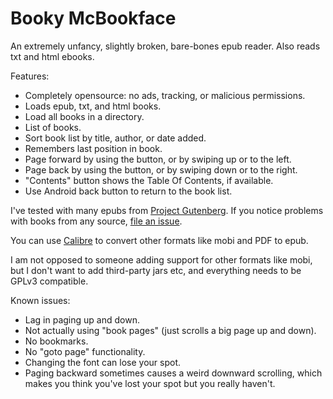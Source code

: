 # Booky McBookface

An extremely unfancy, slightly broken, bare-bones epub reader. Also reads txt and html ebooks. 

Features:
* Completely opensource: no ads, tracking, or malicious permissions.
* Loads epub, txt, and html books.
* Load all books in a directory.
* List of books.
* Sort book list by title, author, or date added.
* Remembers last position in book.
* Page forward by using the button, or by swiping up or to the left.
* Page back by using the button, or by swiping down or to the right.
* "Contents" button shows the Table Of Contents, if available.
* Use Android back button to return to the book list.

I've tested with many epubs from [Project Gutenberg](http://www.gutenberg.org/). If you notice 
problems with books from any source, [file an issue](https://github.com/quaap/BookyMcBookface/issues). 

You can use [Calibre](https://calibre-ebook.com/) to convert other formats like mobi and PDF to epub.

I am not opposed to someone adding support for other formats like mobi, but I don't want to add
third-party jars etc, and everything needs to be GPLv3 compatible.


Known issues:
* Lag in paging up and down.
* Not actually using "book pages" (just scrolls a big page up and down).
* No bookmarks.
* No "goto page" functionality.
* Changing the font can lose your spot.
* Paging backward sometimes causes a weird downward scrolling, which makes you think you've lost
your spot but you really haven't.

